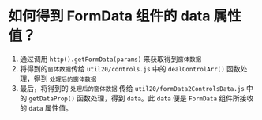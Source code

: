 # 如何得到 FormData 组件的 data 属性值？

1. 通过调用 `http().getFormData(params)` 来获取得到`窗体数据`
2. 将得到的`窗体数据`传给 `util20/controls.js` 中的 `dealControlArr()` 函数处理，得到 `处理后的窗体数据`
3. 最后，将得到的 `处理后的窗体数据` 传给 `util20/formData2ControlsData.js` 中的 `getDataProp()` 函数处理，得到 `data`。此 `data` 便是 `FormData` 组件所接收的 `data` 属性值。
